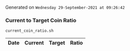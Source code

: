 Generated on `Wednesday 29-September-2021 at 09:26:42`

### Current to Target Coin Ratio
`current_coin_ratio.sh`

Date|Current|Target|Ratio
---|---|---|---
